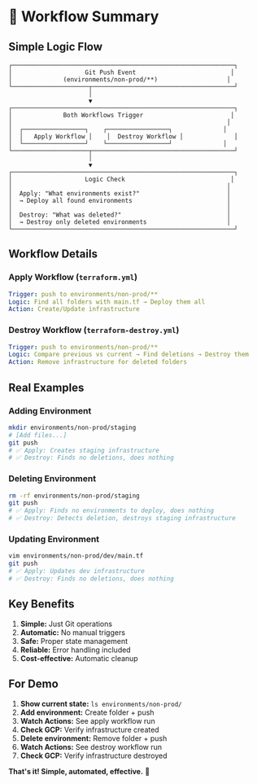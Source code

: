 # 🔄 Workflow Summary

## Simple Logic Flow

```
┌─────────────────────────────────────────────────────────────┐
│                    Git Push Event                          │
│              (environments/non-prod/**)                   │
└─────────────────────┬───────────────────────────────────────┘
                      │
                      ▼
┌─────────────────────────────────────────────────────────────┐
│              Both Workflows Trigger                        │
│                                                           │
│  ┌─────────────────┐    ┌─────────────────┐              │
│  │   Apply Workflow │    │  Destroy Workflow │              │
│  └─────────────────┘    └─────────────────┘              │
└─────────────────────┬───────────────────────────────────────┘
                      │
                      ▼
┌─────────────────────────────────────────────────────────────┐
│                    Logic Check                             │
│                                                           │
│  Apply: "What environments exist?"                        │
│  → Deploy all found environments                          │
│                                                           │
│  Destroy: "What was deleted?"                             │
│  → Destroy only deleted environments                      │
└─────────────────────────────────────────────────────────────┘
```

## Workflow Details

### Apply Workflow (`terraform.yml`)
```yaml
Trigger: push to environments/non-prod/**
Logic: Find all folders with main.tf → Deploy them all
Action: Create/Update infrastructure
```

### Destroy Workflow (`terraform-destroy.yml`)
```yaml
Trigger: push to environments/non-prod/**
Logic: Compare previous vs current → Find deletions → Destroy them
Action: Remove infrastructure for deleted folders
```

## Real Examples

### Adding Environment
```bash
mkdir environments/non-prod/staging
# [Add files...]
git push
# ✅ Apply: Creates staging infrastructure
# ✅ Destroy: Finds no deletions, does nothing
```

### Deleting Environment
```bash
rm -rf environments/non-prod/staging
git push
# ✅ Apply: Finds no environments to deploy, does nothing
# ✅ Destroy: Detects deletion, destroys staging infrastructure
```

### Updating Environment
```bash
vim environments/non-prod/dev/main.tf
git push
# ✅ Apply: Updates dev infrastructure
# ✅ Destroy: Finds no deletions, does nothing
```

## Key Benefits

1. **Simple:** Just Git operations
2. **Automatic:** No manual triggers
3. **Safe:** Proper state management
4. **Reliable:** Error handling included
5. **Cost-effective:** Automatic cleanup

## For Demo

1. **Show current state:** `ls environments/non-prod/`
2. **Add environment:** Create folder + push
3. **Watch Actions:** See apply workflow run
4. **Check GCP:** Verify infrastructure created
5. **Delete environment:** Remove folder + push
6. **Watch Actions:** See destroy workflow run
7. **Check GCP:** Verify infrastructure destroyed

**That's it! Simple, automated, effective.** 🎯 